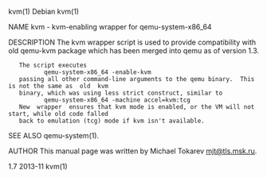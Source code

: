 kvm(1)                                          Debian                                          kvm(1)

NAME
       kvm - kvm-enabling wrapper for qemu-system-x86_64

DESCRIPTION
       The  kvm  wrapper  script  is used to provide compatibility with old qemu-kvm package which has
       been merged into qemu as of version 1.3.

       The script executes
              qemu-system-x86_64 -enable-kvm
       passing all other command-line arguments to the qemu binary.  This is not the same as  old  kvm
       binary, which was using less strict construct, similar to
              qemu-system-x86_64 -machine accel=kvm:tcg
       New  wrapper  ensures that kvm mode is enabled, or the VM will not start, while old code falled
       back to emulation (tcg) mode if kvm isn't available.

SEE ALSO
       qemu-system(1).

AUTHOR
       This manual page was written by Michael Tokarev <mjt@tls.msk.ru>.

1.7                                             2013-11                                         kvm(1)
